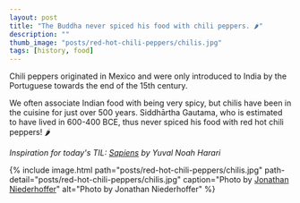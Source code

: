 ```yaml
---
layout: post
title: "The Buddha never spiced his food with chili peppers. 🌶"
description: ""
thumb_image: "posts/red-hot-chili-peppers/chilis.jpg"
tags: [history, food]
---
```


Chili peppers originated in Mexico and were only introduced to India by the Portuguese towards the end of the 15th century.

We often associate Indian food with being very spicy, but chilis have been in the cuisine for just over 500 years. Siddhārtha Gautama, who is estimated to have lived in 600-400 BCE, thus never spiced his food with red hot chili peppers! 🌶

_Inspiration for today's TIL: <a href='https://www.goodreads.com/book/show/23692271-sapiens' target='_blank'>Sapiens</a> by Yuval Noah Harari_

{% include image.html path="posts/red-hot-chili-peppers/chilis.jpg" path-detail="posts/red-hot-chili-peppers/chilis.jpg" caption="Photo by <a href='https://unsplash.com/photos/K0XJWUN1FzA' target='_blank'>Jonathan Niederhoffer</a>" alt="Photo by Jonathan Niederhoffer" %}
